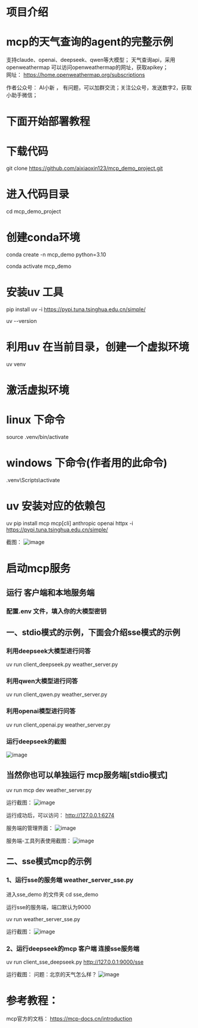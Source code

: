 

# 项目介绍
# mcp的天气查询的agent的完整示例

支持claude、openai、deepseek、qwen等大模型；
天气查询api，采用  openweathermap 
可以访问openweathermap的网址，获取apikey；   
网址：   https://home.openweathermap.org/subscriptions

作者公众号： AI小新  ， 有问题，可以加群交流；关注公众号，发送数字2，获取小助手微信；


# 下面开始部署教程


# 下载代码


git clone  https://github.com/aixiaoxin123/mcp_demo_project.git

# 进入代码目录
cd mcp_demo_project




# 创建conda环境

conda create -n mcp_demo  python=3.10

conda activate mcp_demo

# 安装uv 工具
pip install uv  -i https://pypi.tuna.tsinghua.edu.cn/simple/

uv --version





# 利用uv 在当前目录，创建一个虚拟环境
uv venv

# 激活虚拟环境
# linux 下命令
source .venv/bin/activate

# windows 下命令(作者用的此命令)
.venv\Scripts\activate




# uv 安装对应的依赖包
uv pip install mcp  mcp[cli]  anthropic  openai   httpx  -i https://pypi.tuna.tsinghua.edu.cn/simple/ 


截图：
![image](images/安装环境的截图.jpg)




# 启动mcp服务





## 运行 客户端和本地服务端

###   配置.env 文件，填入你的大模型密钥


## 一、stdio模式的示例，下面会介绍sse模式的示例

### 利用deepseek大模型进行问答

uv run client_deepseek.py   weather_server.py


### 利用qwen大模型进行问答

uv run client_qwen.py   weather_server.py

### 利用openai模型进行问答

uv run client_openai.py   weather_server.py

### 运行deepseek的截图

![image](images/运行deepseek的截图.jpg)




## 当然你也可以单独运行 mcp服务端[stdio模式]

uv run  mcp dev weather_server.py


运行截图：
![image](images/单独运行服务端的截图.jpg)


运行成功后，可以访问：
http://127.0.0.1:6274

服务端的管理界面：
![image](images/服务端的管理界面.jpg)

服务端-工具列表使用截图：
![image](images/服务端-工具列表使用截图.jpg)




## 二、sse模式mcp的示例

### 1、运行sse的服务端  weather_server_sse.py

进入sse_demo 的文件夹
cd sse_demo 

运行sse的服务端，端口默认为9000

uv run weather_server_sse.py



运行截图：
![image](images/服务端sse运行截图.png)


### 2、运行deepseek的mcp 客户端 连接sse服务端

uv run client_sse_deepseek.py  http://127.0.0.1:9000/sse



运行截图：
问题：北京的天气怎么样？
![image](images/客户端sse连接-截图.png)





# 参考教程：
mcp官方的文档：
https://mcp-docs.cn/introduction